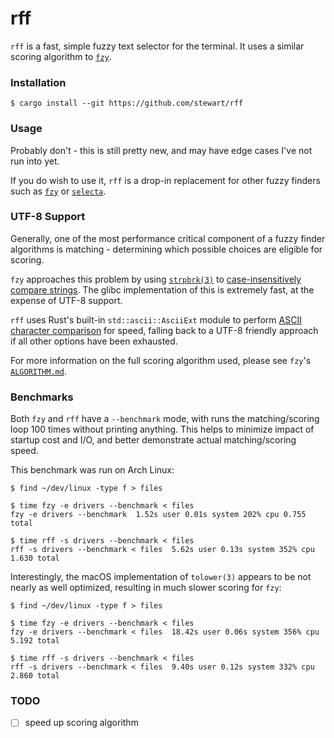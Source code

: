 # rff

`rff` is a fast, simple fuzzy text selector for the terminal. It uses a similar
scoring algorithm to [`fzy`][fzy].

### Installation

    $ cargo install --git https://github.com/stewart/rff

### Usage

Probably don't - this is still pretty new, and may have edge cases I've not run into yet.

If you do wish to use it, `rff` is a drop-in replacement for other fuzzy finders such as [`fzy`][fzy] or [`selecta`][selecta].

### UTF-8 Support

Generally, one of the most performance critical component of a fuzzy finder algorithms is matching - determining which possible choices are eligible for scoring.

`fzy` approaches this problem by using [`strpbrk(3)`][strpbrk] to [case-insensitively compare strings][fzy-match]. The glibc implementation of this is extremely fast, at the expense of UTF-8 support.

`rff` uses Rust's built-in `std::ascii::AsciiExt` module to perform [ASCII character comparison][rff-match] for speed, falling back to a UTF-8 friendly approach if all other options have been exhausted.

For more information on the full scoring algorithm used, please see `fzy`'s [`ALGORITHM.md`][fzy-algo].

### Benchmarks

Both `fzy` and `rff` have a `--benchmark` mode, with runs the matching/scoring loop 100 times without printing anything.
This helps to minimize impact of startup cost and I/O, and better demonstrate actual matching/scoring speed.

This benchmark was run on Arch Linux:

    $ find ~/dev/linux -type f > files

    $ time fzy -e drivers --benchmark < files
    fzy -e drivers --benchmark  1.52s user 0.01s system 202% cpu 0.755 total

    $ time rff -s drivers --benchmark < files
    rff -s drivers --benchmark < files  5.62s user 0.13s system 352% cpu 1.630 total

Interestingly, the macOS implementation of `tolower(3)` appears to be not nearly as well optimized, resulting in much slower scoring for `fzy`:

    $ find ~/dev/linux -type f > files

    $ time fzy -e drivers --benchmark < files
    fzy -e drivers --benchmark < files  18.42s user 0.06s system 356% cpu 5.192 total

    $ time rff -s drivers --benchmark < files
    rff -s drivers --benchmark < files  9.40s user 0.12s system 332% cpu 2.860 total

### TODO

- [ ] speed up scoring algorithm

[fzy]: https://github.com/jhawthorn/fzy
[fzy-algo]: https://github.com/jhawthorn/fzy/blob/master/ALGORITHM.md
[fzy-match]: https://github.com/jhawthorn/fzy/blob/9d16ab4997ce6eb211ff3fdf06275d3f6bf5ebdc/src/match.c#L13-L28
[rff-match]: https://github.com/stewart/rff/blob/8a35ca735e2e7a09277e3718fcc34472943c40d8/src/fuzzy/mod.rs#L37-L43
[selecta]: https://github.com/garybernhardt/selecta
[strpbrk]: https://linux.die.net/man/3/strpbrk
